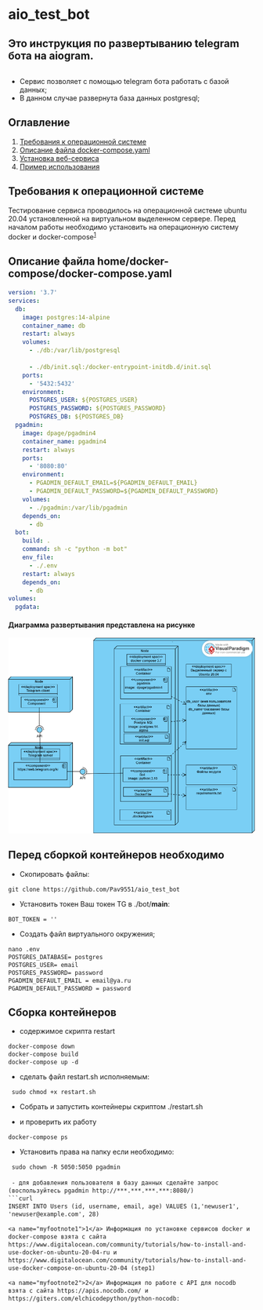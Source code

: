 # aio_test_bot

## Это инструкция по развертыванию telegram бота на aiogram.

```
```
- Сервис позволяет с помощью telegram бота работать с базой данных;
- В данном случае развернута база данных postgresql;

## Оглавление

1. [Требования к операционной системе](#Требования-к-операционной-системе)
2. [Описание файла docker-compose.yaml](#Описание-файла-docker-compose.yaml)
3. [Установка веб-сервиса](#Установка-веб-сервиса)
4. [Пример использования](#Пример-использования)

## Требования к операционной системе
Тестирование сервиса проводилось на операционной системе ubuntu 20.04 установленной на виртуальном выделенном сервере. Перед началом работы необходимо установить на операционную систему docker и docker-compose<sup>[1](#myfootnote1)</sup>
## Описание файла home/docker-compose/docker-compose.yaml

```yaml
version: '3.7'
services:
  db:
    image: postgres:14-alpine
    container_name: db
    restart: always
    volumes:
      - ./db:/var/lib/postgresql
      
      - ./db/init.sql:/docker-entrypoint-initdb.d/init.sql
    ports:
      - '5432:5432'
    environment:
      POSTGRES_USER: ${POSTGRES_USER}
      POSTGRES_PASSWORD: ${POSTGRES_PASSWORD}
      POSTGRES_DB: ${POSTGRES_DB}
  pgadmin:
    image: dpage/pgadmin4
    container_name: pgadmin4
    restart: always
    ports:
      - '8080:80'
    environment:
      - PGADMIN_DEFAULT_EMAIL=${PGADMIN_DEFAULT_EMAIL}
      - PGADMIN_DEFAULT_PASSWORD=${PGADMIN_DEFAULT_PASSWORD}
    volumes:
      - ./pgadmin:/var/lib/pgadmin
    depends_on:
      - db
  bot:
    build: .
    command: sh -c "python -m bot"
    env_file:
      - ./.env
    restart: always
    depends_on:
      - db
volumes:
  pgdata:

```
#### Диаграмма развертывания представлена на рисунке
![Alt-текст](https://github.com/Pav9551/aio_test_bot/blob/main/tg_bot_deployment.png "Deployment")

## Перед сборкой контейнеров необходимо
- Скопировать файлы:
```
git clone https://github.com/Pav9551/aio_test_bot
```


- Установить токен Ваш токен TG в ./bot/__main__:
```
BOT_TOKEN = ''
```
- Создать файл виртуального окружения;
```
nano .env
POSTGRES_DATABASE= postgres
POSTGRES_USER= email
POSTGRES_PASSWORD= password
PGADMIN_DEFAULT_EMAIL = email@ya.ru
PGADMIN_DEFAULT_PASSWORD = password
```
## Сборка контейнеров

 - содержимое скрипта restart
```curl
docker-compose down
docker-compose build
docker-compose up -d 
```
 - сделать файл restart.sh исполняемым:
```curl 
 sudo chmod +x restart.sh
 ```
 - Собрать и запустить контейнеры скриптом ./restart.sh

 - и проверить их работу
```curl
docker-compose ps
```

- Установить права на папку если необходимо:
```
 sudo chown -R 5050:5050 pgadmin

 - для добавления пользователя в базу данных сделайте запрос (воспользуйтесь pgadmin http://***.***.***.***:8080/)
```curl
INSERT INTO Users (id, username, email, age) VALUES (1,'newuser1', 'newuser@example.com', 28)
```


```
<a name="myfootnote1">1</a> Информация по установке сервисов docker и docker-compose взята с сайта https://www.digitalocean.com/community/tutorials/how-to-install-and-use-docker-on-ubuntu-20-04-ru и https://www.digitalocean.com/community/tutorials/how-to-install-and-use-docker-compose-on-ubuntu-20-04 (step1)
```
```
<a name="myfootnote2">2</a> Информация по работе с API для nocodb взята с сайта https://apis.nocodb.com/ и https://giters.com/elchicodepython/python-nocodb:
